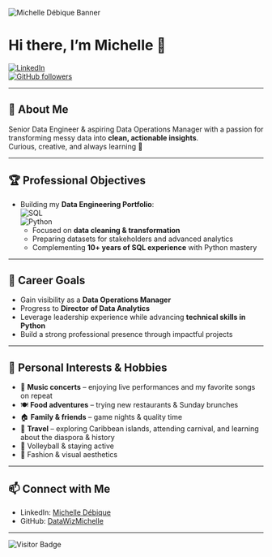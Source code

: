 ![Michelle Débique Banner](https://raw.githubusercontent.com/DataWizMichelle/yourrepo/main/banner.png)

# Hi there, I’m Michelle 👋

[![LinkedIn](https://img.shields.io/badge/LinkedIn-Michelle%20Debique-blue?logo=linkedin&logoColor=white)](https://www.linkedin.com/in/michelle-debique/)  
[![GitHub followers](https://img.shields.io/github/followers/DataWizMichelle?label=Follow&style=social)](https://github.com/DataWizMichelle)

---

## 🎯 About Me

Senior Data Engineer & aspiring Data Operations Manager with a passion for transforming messy data into **clean, actionable insights**.  
Curious, creative, and always learning 🌱  

---

## 🏆 Professional Objectives

- Building my **Data Engineering Portfolio**:  
  ![SQL](https://img.shields.io/badge/SQL-Expert-00758F?logo=postgresql&logoColor=white)  
  ![Python](https://img.shields.io/badge/Python-Intermediate-3776AB?logo=python&logoColor=white)  
  - Focused on **data cleaning & transformation**  
  - Preparing datasets for stakeholders and advanced analytics  
  - Complementing **10+ years of SQL experience** with Python mastery  

---

## 🚀 Career Goals

- Gain visibility as a **Data Operations Manager**  
- Progress to **Director of Data Analytics**  
- Leverage leadership experience while advancing **technical skills in Python**  
- Build a strong professional presence through impactful projects  

---

## 🎨 Personal Interests & Hobbies

- 🎵 **Music concerts** – enjoying live performances and my favorite songs on repeat  
- 🍽️ **Food adventures** – trying new restaurants & Sunday brunches  
- 🏠 **Family & friends** – game nights & quality time  
- 🌴 **Travel** – exploring Caribbean islands, attending carnival, and learning about the diaspora & history  
- 🏐 Volleyball & staying active  
- 👗 Fashion & visual aesthetics  

---

## 📫 Connect with Me

- LinkedIn: [Michelle Débique](https://www.linkedin.com/in/michelle-debique/)  
- GitHub: [DataWizMichelle](https://github.com/DataWizMichelle)  

---

![Visitor Badge](https://visitor-badge.laobi.icu/badge?page_id=DataWizMichelle.DataWizMichelle)
